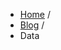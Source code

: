 <ul class="breadcrumb">
	<li><a href="/tion">Home</a> <span class="divider">/</span></li>
	<li><a href="blog.md">Blog</a> <span class="divider">/</span></li>
	<li id="blogActive" class="active">Data</li>
</ul>

<div id="blogContent">
</div>

<script>
	$(document).ready(function () {
			
		$("#blogActive").toggle();

		if($.QueryString["post"])
		{
			loadBlogPost("blog/"+$.QueryString["post"]);
		}
		else
		{
		
			$.get("blog/postTemplate.html", function (data) {
				var template = data;

				$.getJSON('blog/summary.json', function (data2) {
					var items = [];

					$.each(data2, function(key, val) {
						var entryText = template
							.replace("{PostTitle}",val.Title)
							.replace(/{PostLink}/g,val.Url)
							.replace("{PostDate}",val.PostDate)
							.replace("{PostAuthor}",val.Author)
							.replace("{PostDescription}",val.Description)
							.replace("{PostImage}",val.Image);
						items.push(entryText);
						$("#blogContent").append(entryText);	
						$("#blogContent a").off("click", clickBlogLink);
						$("#blogContent a").on("click", clickBlogLink);
					});
				});
							
			});
		}	
	
	});

	function clickBlogLink()
	{
		if (/.md$/.test(event.currentTarget.href)) {
			loadBlogPost(event.currentTarget.href);
			return false;
		}
		return true;
	}

	function loadBlogPost(file)	
	{
		$.get(file, function (data) {
			var converter = new Markdown.Converter();
			$("#blogContent").html(converter.makeHtml(data));
			//$("#blogContent a").off("click", clickMarkdownLink);
			$("#blogContent a").on("click", clickMarkdownLink);
		});
		$("#blogActive").toggle();
		$("#blogActive").text(file
			.replace(".md","")
			.replace("http://yourlo.ca/tion/blog/","")
			.replace(/-/g," ") );
	}
	
</script>
</body>
</html>
